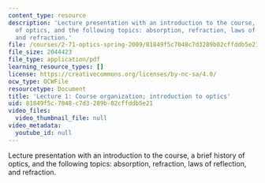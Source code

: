 ```yaml
---
content_type: resource
description: 'Lecture presentation with an introduction to the course, a brief history
  of optics, and the following topics: absorption, refraction, laws of reflection,
  and refraction.'
file: /courses/2-71-optics-spring-2009/81849f5c7048c7d3289b02cffddb5e21_MIT2_71S09_lec01.pdf
file_size: 2044423
file_type: application/pdf
learning_resource_types: []
license: https://creativecommons.org/licenses/by-nc-sa/4.0/
ocw_type: OCWFile
resourcetype: Document
title: 'Lecture 1: Course organization; introduction to optics'
uid: 81849f5c-7048-c7d3-289b-02cffddb5e21
video_files:
  video_thumbnail_file: null
video_metadata:
  youtube_id: null
---
```

Lecture presentation with an introduction to the course, a brief history of optics, and the following topics: absorption, refraction, laws of reflection, and refraction.